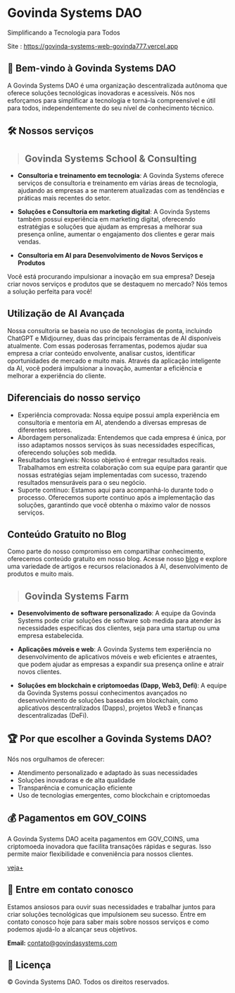 

# Govinda Systems DAO

Simplificando a Tecnologia para Todos

Site : https://govinda-systems-web-govinda777.vercel.app


## 🌟 Bem-vindo à Govinda Systems DAO

A Govinda Systems DAO é uma organização descentralizada autônoma que oferece soluções tecnológicas inovadoras e acessíveis. Nós nos esforçamos para simplificar a tecnologia e torná-la compreensível e útil para todos, independentemente do seu nível de conhecimento técnico.

## 🛠️ Nossos serviços

> ## Govinda Systems School & Consulting

* **Consultoria e treinamento em tecnologia**: A Govinda Systems oferece serviços de consultoria e treinamento em várias áreas de tecnologia, ajudando as empresas a se manterem atualizadas com as tendências e práticas mais recentes do setor.

* **Soluções e Consultoria em marketing digital**: A Govinda Systems também possui experiência em marketing digital, oferecendo estratégias e soluções que ajudam as empresas a melhorar sua presença online, aumentar o engajamento dos clientes e gerar mais vendas.

* **Consultoria em AI para Desenvolvimento de Novos Serviços e Produtos**

Você está procurando impulsionar a inovação em sua empresa? Deseja criar novos serviços e produtos que se destaquem no mercado? Nós temos a solução perfeita para você!

## Utilização de AI Avançada

Nossa consultoria se baseia no uso de tecnologias de ponta, incluindo ChatGPT e Midjourney, duas das principais ferramentas de AI disponíveis atualmente. Com essas poderosas ferramentas, podemos ajudar sua empresa a criar conteúdo envolvente, analisar custos, identificar oportunidades de mercado e muito mais. Através da aplicação inteligente da AI, você poderá impulsionar a inovação, aumentar a eficiência e melhorar a experiência do cliente.

## Diferenciais do nosso serviço

- Experiência comprovada: Nossa equipe possui ampla experiência em consultoria e mentoria em AI, atendendo a diversas empresas de diferentes setores.
- Abordagem personalizada: Entendemos que cada empresa é única, por isso adaptamos nossos serviços às suas necessidades específicas, oferecendo soluções sob medida.
- Resultados tangíveis: Nosso objetivo é entregar resultados reais. Trabalhamos em estreita colaboração com sua equipe para garantir que nossas estratégias sejam implementadas com sucesso, trazendo resultados mensuráveis para o seu negócio.
- Suporte contínuo: Estamos aqui para acompanhá-lo durante todo o processo. Oferecemos suporte contínuo após a implementação das soluções, garantindo que você obtenha o máximo valor de nossos serviços.

## Conteúdo Gratuito no Blog

Como parte do nosso compromisso em compartilhar conhecimento, oferecemos conteúdo gratuito em nosso blog. Acesse nosso [blog](https://github.com/govinda777/blog) e explore uma variedade de artigos e recursos relacionados à AI, desenvolvimento de produtos e muito mais.

> ## Govinda Systems Farm

* **Desenvolvimento de software personalizado**: A equipe da Govinda Systems pode criar soluções de software sob medida para atender às necessidades específicas dos clientes, seja para uma startup ou uma empresa estabelecida.

* **Aplicações móveis e web**: A Govinda Systems tem experiência no desenvolvimento de aplicativos móveis e web eficientes e atraentes, que podem ajudar as empresas a expandir sua presença online e atrair novos clientes.

* **Soluções em blockchain e criptomoedas (Dapp, Web3, Defi)**: A equipe da Govinda Systems possui conhecimentos avançados no desenvolvimento de soluções baseadas em blockchain, como aplicativos descentralizados (Dapps), projetos Web3 e finanças descentralizadas (DeFi).


## 🏆 Por que escolher a Govinda Systems DAO?

Nós nos orgulhamos de oferecer:

- Atendimento personalizado e adaptado às suas necessidades
- Soluções inovadoras e de alta qualidade
- Transparência e comunicação eficiente
- Uso de tecnologias emergentes, como blockchain e criptomoedas

## 💰 Pagamentos em GOV_COINS

A Govinda Systems DAO aceita pagamentos em GOV_COINS, uma criptomoeda inovadora que facilita transações rápidas e seguras. Isso permite maior flexibilidade e conveniência para nossos clientes.

[veja+](token.md)

## 📧 Entre em contato conosco

Estamos ansiosos para ouvir suas necessidades e trabalhar juntos para criar soluções tecnológicas que impulsionem seu sucesso. Entre em contato conosco hoje para saber mais sobre nossos serviços e como podemos ajudá-lo a alcançar seus objetivos.

**Email:** contato@govindasystems.com

## 📜 Licença

&copy; Govinda Systems DAO. Todos os direitos reservados.